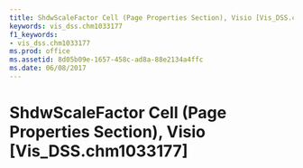 ```yaml
---
title: ShdwScaleFactor Cell (Page Properties Section), Visio [Vis_DSS.chm1033177]
keywords: vis_dss.chm1033177
f1_keywords:
- vis_dss.chm1033177
ms.prod: office
ms.assetid: 8d05b09e-1657-458c-ad8a-88e2134a4ffc
ms.date: 06/08/2017
---
```



# ShdwScaleFactor Cell (Page Properties Section), Visio [Vis_DSS.chm1033177]

